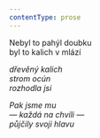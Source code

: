 ```yaml
---
contentType: prose
---
```


<section>

Nebyl to pahýl doubku  
byl to kalich v mlází

_dřevěný kalich  
strom ocún  
rozhodla jsi_

</section>

<section>

_Pak jsme mu  
— každá na chvíli —  
půjčily svoji hlavu_

</section>
